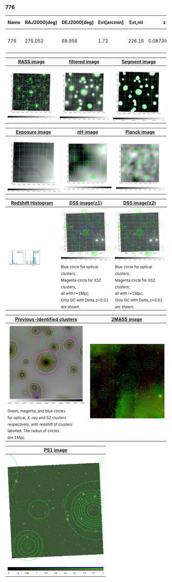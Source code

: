 <div STYLE="page-break-after: always;"></div>

### 776

|Name|RAJ2000[deg]|DEJ2000[deg] |Ext[arcmin]| Ext,ml | z | z_src| C|GC(XSZ,Delta_z<0.01)| GC(OPT,Delta_z<0.01)|GC| R_sig[arcmin] | R500[arcmin] | R500[Mpc]| CRsig[c/s] | CR500[c/s] |L500[1E44 erg/s]|F500[1E-12 erg/s/cm^2]| M500[1E14 Msun]|Tx[keV]|Cnt_sig|Beta|Rc[arcmin]|Comment|Alias|
|---|---|---|---|---|---|------|---|--------|---------|----------|---|---|---|---|---|---|---|---|---|---|---|---|---|---|
|776| 275.052| 68.956| 1.72| 226.16| 0.0873(0.005)| z1, z_xsz| B| L03, MCXC| A, N| A, L03, MCXC, N, W| 12.700| 7.636| 0.748| 0.106(0.010)| 0.100(0.009)| 0.326(0.016)| 1.714(0.084)| 1.30(0.03)| 2.58(0.04)| 732.9| 0.797(-0.076+0.094)| 3.255(-0.473+0.521)| -| k163|

|[RASS image](../image/776/776_img.pdf)|[filtered image](../image/776/776_fil.pdf)|[Segment image](../image/776/776_seg.pdf)|
|-------------------|--------------------|-------------------|
| <img src="../image/776/776_img.png" width="300">  | <img src="../image/776/776_fil.png" width="300">   | <img src="../image/776/776_seg.png" width="300">  |

|[Exposure image](../image/776/776_mex.pdf)| [nH image](../image/776/776_nh.pdf)| [Planck image](../image/776/776_p.pdf)|
|-------------------|--------------------|-------------------|
|<img src="../image/776/776_mex.png" width="300">   | <img src="../image/776/776_nh.png" width="300">    | <img src="../image/776/776_p.png" width="300"> |

|[Redshift Histogram](../image/776/776_zg.pdf) | [DSS image(z1)](../image/776/776_dss_z1.pdf)      |  [DSS image(z2)](../image/776/776_dss_z2.pdf)    |
|-------------------|--------------------|-------------------|
|<img src="../image/776/776_zg.png" width="300"> |<img src="../image/776/776_dss_z1.png" width="300"> <sub><br>Blue circle for optical clusters; <br>Magenta circle for XSZ clusters; <br>all with r=1Mpc; <br>Only GC with Delta_z<0.01 are shown. </sub>| <img src="../image/776/776_dss_z2.png" width="300"><sub><br>Blue circle for optical clusters; <br>Magenta circle for XSZ clusters; <br>all with r=1Mpc; <br>Only GC with Delta_z<0.01 are shown. </sub> |

|[Previous-identified clusters](../image/776/776_gc.pdf) | [2MASS image](../image/776/776_2mass.pdf)      |
|-------------------|-------------------|
|<img src=../image/776/776_gc.png width="300"> <br><sub>Green, magenta, and blue circles <br>for optical, X-ray and SZ clusters <br>respectively, with redshift of clusters <br>labelled. The radius of circles <br>are 1Mpc.</sub>|<img src="../image/776/776_2mass.png" width="300">  |

|[PS1 image](../image/776/776_ps1.pdf)            |
|-------------------|
| <img src="../image/776/776_ps1.png" width="300">  |
